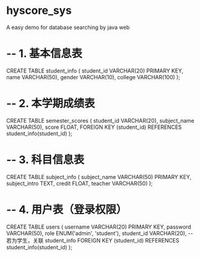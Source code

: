 # hyscore_sys
A easy demo for database searching  by java web
# -- 1. 基本信息表
CREATE TABLE student_info (
    student_id VARCHAR(20) PRIMARY KEY,
    name VARCHAR(50),
    gender VARCHAR(10),
    college VARCHAR(100)
);

# -- 2. 本学期成绩表
CREATE TABLE semester_scores (
    student_id VARCHAR(20),
    subject_name VARCHAR(50),
    score FLOAT,
    FOREIGN KEY (student_id) REFERENCES student_info(student_id)
);

# -- 3. 科目信息表
CREATE TABLE subject_info (
    subject_name VARCHAR(50) PRIMARY KEY,
    subject_intro TEXT,
    credit FLOAT,
    teacher VARCHAR(50)
);

# -- 4. 用户表（登录权限）
CREATE TABLE users (
    username VARCHAR(20) PRIMARY KEY,
    password VARCHAR(50),
    role ENUM('admin', 'student'),
    student_id VARCHAR(20),  -- 若为学生，关联 student_info
    FOREIGN KEY (student_id) REFERENCES student_info(student_id)
);
